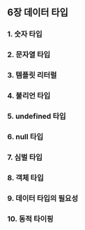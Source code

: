 ## 6장 데이터 타입

### 1. 숫자 타입
### 2. 문자열 타입
### 3. 템플릿 리터럴
### 4. 불리언 타입
### 5. undefined 타입
### 6. null 타입
### 7. 심벌 타입
### 8. 객체 타입
### 9. 데이터 타입의 필요성
### 10. 동적 타이핑

